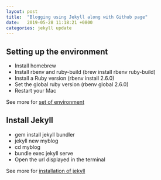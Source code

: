 ```yaml
---
layout: post
title:  "Blogging using Jekyll along with Github page"
date:   2019-05-28 11:18:21 +0800
categories: jekyll update
---
```


## Setting up the environment 

+ Install homebrew 
+ Install rbenv and ruby-build (brew install rbenv ruby-build)
+ Install a Ruby version (rbenv install 2.6.0)
+ Set the global ruby version (rbenv global 2.6.0)
+ Restart your Mac

See more for [set of environment][set-of-environment]  

[set-of-environment]:https://www.codementor.io/akabiru/3-steps-set-up-ruby-environment-macos-6mavm7jrl

## Install Jekyll 

+ gem install jekyll bundler
+ jekyll new myblog
+ cd myblog
+ bundle exec jekyll serve
+ Open the url displayed in the terminal

See more for [installation of jekyll][installation-of-jekyll] 

[installation-of-jekyll]:https://jekyllrb.com/docs/

